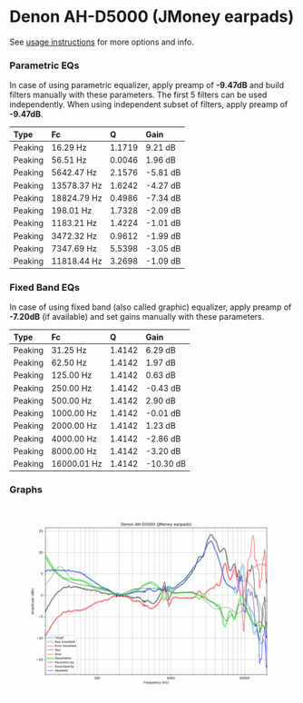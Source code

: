 # Denon AH-D5000 (JMoney earpads)
See [usage instructions](https://github.com/jaakkopasanen/AutoEq#usage) for more options and info.

### Parametric EQs
In case of using parametric equalizer, apply preamp of **-9.47dB** and build filters manually
with these parameters. The first 5 filters can be used independently.
When using independent subset of filters, apply preamp of **-9.47dB**.

| Type    | Fc          |      Q | Gain     |
|:--------|:------------|:-------|:---------|
| Peaking | 16.29 Hz    | 1.1719 | 9.21 dB  |
| Peaking | 56.51 Hz    | 0.0046 | 1.96 dB  |
| Peaking | 5642.47 Hz  | 2.1576 | -5.81 dB |
| Peaking | 13578.37 Hz | 1.6242 | -4.27 dB |
| Peaking | 18824.79 Hz | 0.4986 | -7.34 dB |
| Peaking | 198.01 Hz   | 1.7328 | -2.09 dB |
| Peaking | 1183.21 Hz  | 1.4224 | -1.01 dB |
| Peaking | 3472.32 Hz  | 0.9612 | -1.99 dB |
| Peaking | 7347.69 Hz  | 5.5398 | -3.05 dB |
| Peaking | 11818.44 Hz | 3.2698 | -1.09 dB |

### Fixed Band EQs
In case of using fixed band (also called graphic) equalizer, apply preamp of **-7.20dB**
(if available) and set gains manually with these parameters.

| Type    | Fc          |      Q | Gain      |
|:--------|:------------|:-------|:----------|
| Peaking | 31.25 Hz    | 1.4142 | 6.29 dB   |
| Peaking | 62.50 Hz    | 1.4142 | 1.97 dB   |
| Peaking | 125.00 Hz   | 1.4142 | 0.63 dB   |
| Peaking | 250.00 Hz   | 1.4142 | -0.43 dB  |
| Peaking | 500.00 Hz   | 1.4142 | 2.90 dB   |
| Peaking | 1000.00 Hz  | 1.4142 | -0.01 dB  |
| Peaking | 2000.00 Hz  | 1.4142 | 1.23 dB   |
| Peaking | 4000.00 Hz  | 1.4142 | -2.86 dB  |
| Peaking | 8000.00 Hz  | 1.4142 | -3.20 dB  |
| Peaking | 16000.01 Hz | 1.4142 | -10.30 dB |

### Graphs
![](./Denon%20AH-D5000%20(JMoney%20earpads).png)